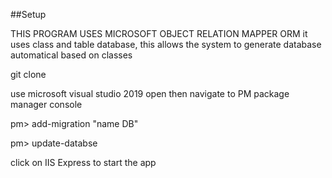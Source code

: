 ##Setup 

THIS PROGRAM USES MICROSOFT OBJECT RELATION MAPPER ORM
it uses class and table database, this allows the system to generate database automatical based on classes 

git clone 

use microsoft visual studio 2019 
open then navigate to PM package manager console  

pm> add-migration "name DB"

pm> update-databse 

click on IIS Express to start the app 

